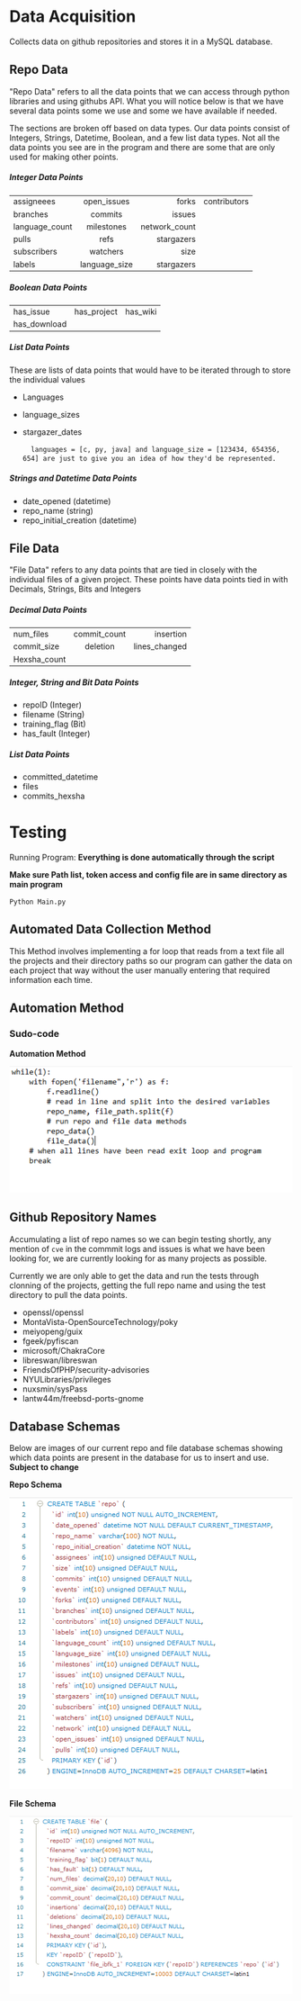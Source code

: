 # Data Acquisition
Collects data on github repositories and stores it in a MySQL database.


## Repo Data

"Repo Data" refers to all the data points that we can access through python libraries and using githubs API. What you will notice below is that we have several data points some we use and some we have available if needed.

The sections are broken off based on data types. Our data points consist of Integers, Strings, Datetime, Boolean, and a few list data types. Not all the data points you see are in the program and there are some that are only used for making other points.

##### Integer Data Points

|                 |                  |               |               |
| ----------------|:----------------:| -------------:| -------------:|
| assigneees      | open_issues      | forks         | contributors  |
| branches        | commits          | issues        |               |
| language_count  | milestones       | network_count |               |
| pulls           | refs             | stargazers    |               |
| subscribers     | watchers         | size          |               |
| labels          | language_size    | stargazers    |               |


##### Boolean Data Points

|                 |                  |               |
| ----------------|:----------------:| -------------:|
| has_issue       | has_project      | has_wiki      |
| has_download    |                  |               |

##### List Data Points

These are lists of data points that would have to be iterated through to store the individual values

- Languages
- language_sizes
- stargazer_dates

        languages = [c, py, java] and language_size = [123434, 654356, 654] are just to give you an idea of how they'd be represented.

##### Strings and Datetime Data Points

- date_opened (datetime)
- repo_name (string)
- repo_initial_creation (datetime)


## File Data

"File Data" refers to any data points that are tied in closely with the individual files of a given project. These points have data points tied in with Decimals, Strings, Bits and Integers

##### Decimal Data Points

|               |               |                |
| --------------|:-------------:| --------------:|
| num_files     | commit_count  | insertion      |
| commit_size   | deletion      | lines_changed  |
| Hexsha_count  |               |                |


##### Integer, String and Bit Data Points

- repoID (Integer)
- filename (String)
- training_flag (Bit)
- has_fault (Integer)

##### List Data Points

- committed_datetime 
- files
- commits_hexsha


# Testing

Running Program:
**Everything is done automatically through the script**

**Make sure Path list, token access and config file are in same directory as main program**
```shell script
Python Main.py
```
## Automated Data Collection Method

This Method involves implementing a for loop that reads from a text file all the projects and their directory paths so our program can gather the data on each project that way without the user manually entering that required information each time.

## Automation Method

### Sudo-code

**Automation Method**

![sudo-code](screenshots/sudocode.PNG)

## Github Repository Names

Accumulating a list of repo names so we can begin testing shortly, any mention of `cve` in the commmit logs  and issues is what we have been looking for, we are currently looking for as many projects as possible.

Currently we are only able to get the data and run the tests through clonning of the projects, getting the full repo name and using the test directory to pull the data points.

- openssl/openssl
- MontaVista-OpenSourceTechnology/poky
- meiyopeng/guix
- fgeek/pyfiscan
- microsoft/ChakraCore
- libreswan/libreswan
- FriendsOfPHP/security-advisories
- NYULibraries/privileges
- nuxsmin/sysPass
- lantw44m/freebsd-ports-gnome


## Database Schemas

Below are images of our current repo and file database schemas showing which data points are present in the database
for us to insert and use. **Subject to change**

**Repo Schema**

![repo-schema](screenshots/repo.PNG)

**File Schema**

![file-schema](screenshots/file.PNG)

